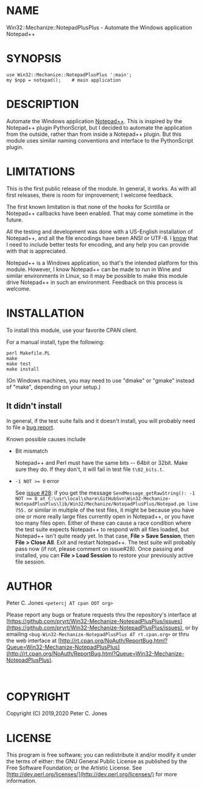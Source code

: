 # NAME

Win32::Mechanize::NotepadPlusPlus - Automate the Windows application Notepad++

# SYNOPSIS

    use Win32::Mechanize::NotepadPlusPlus ':main';
    my $npp = notepad();    # main application

# DESCRIPTION

Automate the Windows application [Notepad++](https://notepad-plus-plus.org/).  This is inspired by the
Notepad++ plugin PythonScript, but I decided to automate the application from the outside, rather than
from inside a Notepad++ plugin.  But this module uses similar naming conventions and interface to the
PythonScript plugin.

# LIMITATIONS

This is the first public release of the module.  In general, it works.  As with all first releases,
there is room for improvement; I welcome feedback.

The first known limitation is that none of the hooks for Scintilla or Notepad++ callbacks have been
enabled.  That may come sometime in the future.

All the testing and development was done with a US-English installation of Notepad++, and all the
file encodings have been ANSI or UTF-8.
I [know](https://github.com/pryrt/Win32-Mechanize-NotepadPlusPlus/issues/2) that I need to include
better tests for encoding, and any help you can provide with that is appreciated.

Notepad++ is a Windows application, so that's the intended platform for this module.  However,
I know Notepad++ can be made to run in Wine and similar environments in Linux, so it may be
possible to make this module drive Notepad++ in such an environment.  Feedback on this process
is welcome.

# INSTALLATION

To install this module, use your favorite CPAN client.

For a manual install, type the following:

    perl Makefile.PL
    make
    make test
    make install

(On Windows machines, you may need to use "dmake" or "gmake" instead of "make", depending on your setup.)

## It didn't install

In general, if the test suite fails and it doesn't install, you will probably need to file a
[bug report](https://github.com/pryrt/Win32-Mechanize-NotepadPlusPlus/issues).

Known possible causes include

- Bit mismatch

    Notepad++ and Perl must have the same bits -- 64bit or 32bit.  Make sure they do.
    If they don't, it will fail in test file `t\02_bits.t`.

- `-1 NOT >= 0` error

    See [issue #28](https://github.com/pryrt/Win32-Mechanize-NotepadPlusPlus/issues/28):
    if you get the message
    `SendMessage_getRawString(): -1 NOT >= 0 at C:\usr\local\share\GitHubSvn\Win32-Mechanize-NotepadPlusPlus\lib/Win32/Mechanize/NotepadPlusPlus/Notepad.pm line 755.`
    or similar in multiple of the test files, it might be because you have one or
    more really large files currently open in Notepad++, or you have too many
    files open.  Either of these can cause a race condition where the test suite
    expects Notepad++ to respond with all files loaded, but Notepad++ isn't quite
    ready yet.  In that case, **File > Save Session**, then
    **File > Close All**.  Exit and restart Notepad++.  The test suite will
    probably pass now (if not, please comment on issue#28).  Once passing and
    installed, you can **File > Load Session** to restore your previously
    active file session.

# AUTHOR

Peter C. Jones `<petercj AT cpan DOT org>`

Please report any bugs or feature requests
thru the repository's interface at [https://github.com/pryrt/Win32-Mechanize-NotepadPlusPlus/issues](https://github.com/pryrt/Win32-Mechanize-NotepadPlusPlus/issues),
or by emailing `<bug-Win32-Mechanize-NotepadPlusPlus AT rt.cpan.org>`
or thru the web interface at [http://rt.cpan.org/NoAuth/ReportBug.html?Queue=Win32-Mechanize-NotepadPlusPlus](http://rt.cpan.org/NoAuth/ReportBug.html?Queue=Win32-Mechanize-NotepadPlusPlus).

<div>
    <a href="https://metacpan.org/pod/Win32::Mechanize::NotepadPlusPlus><img src="https://img.shields.io/cpan/v/Win32-Mechanize-NotepadPlusPlus.svg?colorB=00CC00" alt="" title="metacpan"></a>
    <a href="http://matrix.cpantesters.org/?dist=Win32-Mechanize-NotepadPlusPlus"><img src="http://cpants.cpanauthors.org/dist/Win32-Mechanize-NotepadPlusPlus.png" alt="" title="cpan testers"></a>
    <a href="https://github.com/pryrt/Win32-Mechanize-NotepadPlusPlus/releases"><img src="https://img.shields.io/github/release/pryrt/Win32-Mechanize-NotepadPlusPlus.svg" alt="" title="github release"></a>
    <a href="https://github.com/pryrt/Win32-Mechanize-NotepadPlusPlus/issues"><img src="https://img.shields.io/github/issues/pryrt/Win32-Mechanize-NotepadPlusPlus.svg" alt="" title="issues"></a>
    <a href="https://ci.appveyor.com/project/pryrt/win32-mechanize-notepadplusplus"><img src="https://ci.appveyor.com/api/projects/status/6gv0lnwj1t6yaykp/branch/master?svg=true" alt="" title="test coverage"></a>
</div>

# COPYRIGHT

Copyright (C) 2019,2020 Peter C. Jones

# LICENSE

This program is free software; you can redistribute it and/or modify it
under the terms of either: the GNU General Public License as published
by the Free Software Foundation; or the Artistic License.
See [http://dev.perl.org/licenses/](http://dev.perl.org/licenses/) for more information.
